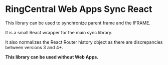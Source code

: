 RingCentral Web Apps Sync React
===============================

This library can be used to synchronize parent frame and the IFRAME.

It is a small React wrapper for the main sync library.

It also normalizes the React Router history object as there are discrepancies between versions 3 and 4+.

**This library can be used without Web Apps.**
